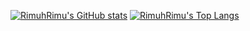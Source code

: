 [![RimuhRimu's GitHub stats](https://github-readme-stats.vercel.app/api?username=rimuhrimu&show_icons=true&theme=tokyonight)](https://github.com/anuraghazra/github-readme-stats)
[![RimuhRimu's Top Langs](https://github-readme-stats.vercel.app/api/top-langs/?username=rimuhrimu&layout=compact&show_icons=true&theme=tokyonight)](https://github.com/sumneko)
